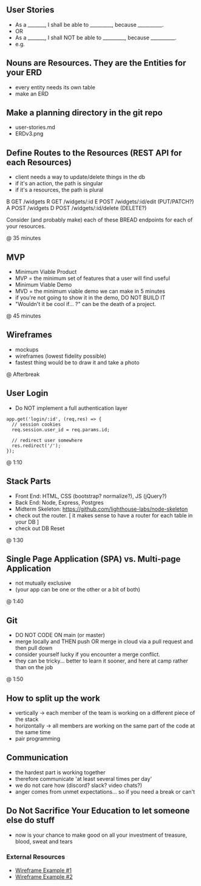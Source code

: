 ## User Stories
* As a _______, I shall be able to _________, because __________.
* OR
* As a _______, I shall NOT be able to _________, because __________.
* e.g.


## Nouns are Resources. They are the Entities for your ERD
* every entity needs its own table
* make an ERD


## Make a planning directory in the git repo
* user-stories.md
* ERDv3.png


## Define Routes to the Resources (REST API for each Resources)
* client needs a way to update/delete things in the db
* if it's an action, the path is singular
* if it's a resources, the path is plural

B   GET   /widgets
R   GET   /widgets/:id
E   POST  /widgets/:id/edit    (PUT/PATCH?)
A   POST  /widgets
D   POST  /widgets/:id/delete  (DELETE?)

Consider (and probably make) each of these BREAD endpoints for each of your resources.


@ 35 minutes 
## MVP
* Minimum Viable Product
* MVP = the minimum set of features that a user will find useful
* Minimum Viable Demo
* MVD = the minimum viable demo we can make in 5 minutes
* if you're not going to show it in the demo, DO NOT BUILD IT
* "Wouldn't it be cool if... ?" can be the death of a project.

@ 45 minutes
## Wireframes
* mockups
* wireframes (lowest fidelity possible)
* fastest thing would be to draw it and take a photo

@ Afterbreak
## User Login
* Do NOT implement a full authentication layer

```
app.get('login/:id', (req,res) => {
  // session cookies
  req.session.user_id = req.params.id;

  // redirect user somewhere
  res.redirect('/');
});
```

@ 1:10
## Stack Parts
* Front End: HTML, CSS (bootstrap? normalize?), JS (jQuery?)
* Back End: Node, Express, Postgres
* Midterm Skeleton: https://github.com/lighthouse-labs/node-skeleton
* check out the router. [ it makes sense to have a router for each table in your DB ]
* check out DB Reset
  
@ 1:30
## Single Page Application (SPA) vs. Multi-page Application
* not mutually exclusive
* (your app can be one or the other or a bit of both)

@ 1:40
## Git
* DO NOT CODE ON main (or master)
* merge locally and THEN push OR merge in cloud via a pull request and then pull down
* consider yourself lucky if you encounter a merge conflict.
* they can be tricky... better to learn it sooner, and here at camp rather than on the job

@ 1:50
## How to split up the work
* vertically -> each member of the team is working on a different piece of the stack
* horizontally -> all members are working on the same part of the code at the same time
* pair programming

## Communication
* the hardest part is working together
* therefore communicate 'at least several times per day'
* we do not care how (discord? slack? video chats?)
* anger comes from unmet expectations... so if you need a break or can't 

## Do Not Sacrifice Your Education to let someone else do stuff
* now is your chance to make good on all your investment of treasure, blood, sweat and tears


### External Resources

* [Wireframe Example #1](https://cdn.tutsplus.com/webdesign/uploads/legacy/tuts/341_wf/wireframe-withgreys.png)
* [Wireframe Example #2](https://d3n817fwly711g.cloudfront.net/blog/wp-content/uploads/2012/03/Wire-frame-example.png)
